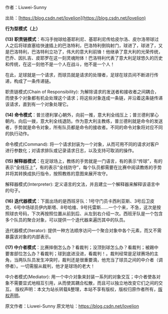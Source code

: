 

  
作者：Liuwei-Sunny

出处：[https://blog.csdn.net/lovelion](https://blog.csdn.net/lovelion)

**行为型模式（上）**

**(13) 职责链模式**：布冯手抛球给基耶利尼、基耶利尼传给皮尔洛、皮尔洛带球过人之后将球直塞给快速插上的巴洛特利，巴洛特利倒钩射门，球进了，球进了，又是巴洛特利，巴洛特利立功了，伟大的意大利前锋！他继承了意大利的光荣传统，巴乔、因扎吉、皮耶罗在这一刻灵魂附体！巴洛特利代表了意大利足球悠久的历史和传统，在这一刻他不是一个人在战斗，他不是一个人！

在此，足球就是一个请求，而球员就是请求的处理者，足球在球员间不断进行传递，构成了一条传递链。

职责链模式(Chain of Responsibility): 为解除请求的发送者和接收者之间耦合，而使多个对象都有机会处理这个请求；将这些对象连成一条链，并沿着这条链传递该请求，直到有一个对象处理它。

**(14) 命令模式**：普兰德利掌心朝外，向前一推，意大利全线压上；普兰德利掌心朝内，向后一拨，意大利全线退防。作为意大利主教练，普兰德利就是命令的发送者，手势就是命令对象，所有队员都是命令的接收者。不同的命令对象将对应不同的执行动作。

命令模式(Command): 将一个请求封装为一个对象，从而可用不同的请求对客户进行参数化；对请求排队或记录请求日志，以及支持可取消的操作。

**(15) 解释器模式**：在足球场上，教练的手势就是一门语言，有的表示“传球”，有的表示“全线压上”，有的表示“全线防守”，每个队员都需要在比赛中阅读教练的手势并将其转换成执行指令，按照教练的意图来展开攻守。

解释器模式(Interpreter): 定义语言的文法，并且建立一个解释器来解释该语言中的句子。

**(16) 迭代器模式**：下面出场的是西班牙队：1号守门员卡西利亚斯、3号后卫皮克、6号中场球员伊内斯塔、8号哈维、9号托雷斯......一个个来，不急，这次是按照球衣号码，下次再按照位置从前到后、从左到右介绍一次。西班牙队是一个包含多个队员的聚合对象，可以提供一个迭代器来遍历其中的队员。

迭代器模式(Iterator): 提供一种方法顺序访问一个聚合对象中各个元素，而又不需暴露该对象的内部表示。

**(17) 中介者模式**：比赛摔倒怎么办？看裁判；没顶到球怎么办？看裁判；被踢中要害部位怎么办？看裁判；球到底进没进，看裁判！。裁判经常是足球赛场的主角，当两队队员发生冲突时，裁判还是很重要滴，他充当了球员之间的中介者（调停者）。一切需服从裁判，他才是球场的老大！

中介者模式(Mediator): 用一个中介对象来封装一系列的对象交互；中介者使各对象不需要显式地相互引用，从而使其耦合松散，而且可以独立地改变它们之间的交互。
版权声明：本文为站长转载&整理，本站不享有版权，版权归原作者所有，[版权声明](https://gitee.com/hezhiyuan007/java-notes/raw/master/disclaimer.md)。




原文作者：Liuwei-Sunny 原文地址：https://blog.csdn.net/lovelion